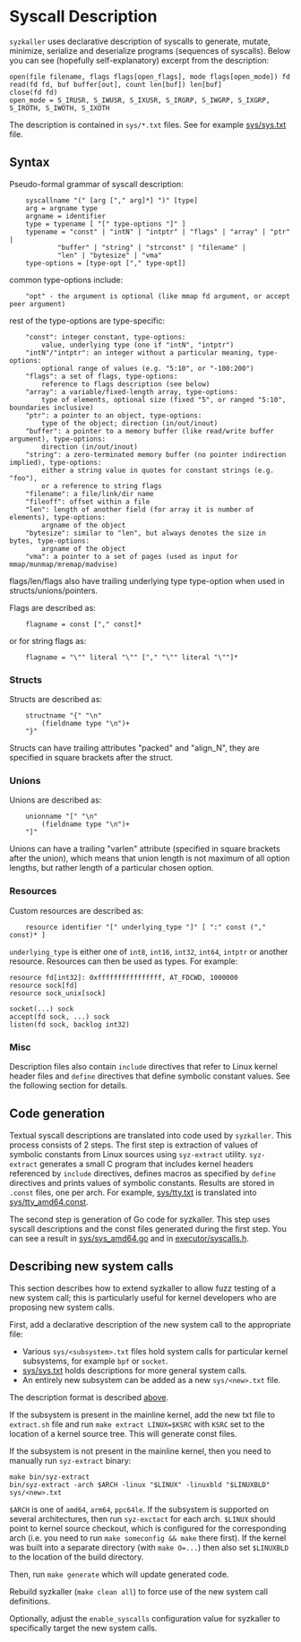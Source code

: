 # Syscall Description

`syzkaller` uses declarative description of syscalls to generate, mutate, minimize,
serialize and deserialize programs (sequences of syscalls). Below you can see
(hopefully self-explanatory) excerpt from the description:

```
open(file filename, flags flags[open_flags], mode flags[open_mode]) fd
read(fd fd, buf buffer[out], count len[buf]) len[buf]
close(fd fd)
open_mode = S_IRUSR, S_IWUSR, S_IXUSR, S_IRGRP, S_IWGRP, S_IXGRP, S_IROTH, S_IWOTH, S_IXOTH
```

The description is contained in `sys/*.txt` files. See for example [sys/sys.txt](/sys/sys.txt) file.

## Syntax

Pseudo-formal grammar of syscall description:
```
	syscallname "(" [arg ["," arg]*] ")" [type]
	arg = argname type
	argname = identifier
	type = typename [ "[" type-options "]" ]
	typename = "const" | "intN" | "intptr" | "flags" | "array" | "ptr" |
			"buffer" | "string" | "strconst" | "filename" |
			"len" | "bytesize" | "vma"
	type-options = [type-opt ["," type-opt]]
```
common type-options include:
```
	"opt" - the argument is optional (like mmap fd argument, or accept peer argument)
```
rest of the type-options are type-specific:
```
	"const": integer constant, type-options:
		value, underlying type (one if "intN", "intptr")
	"intN"/"intptr": an integer without a particular meaning, type-options:
		optional range of values (e.g. "5:10", or "-100:200")
	"flags": a set of flags, type-options:
		reference to flags description (see below)
	"array": a variable/fixed-length array, type-options:
		type of elements, optional size (fixed "5", or ranged "5:10", boundaries inclusive)
	"ptr": a pointer to an object, type-options:
		type of the object; direction (in/out/inout)
	"buffer": a pointer to a memory buffer (like read/write buffer argument), type-options:
		direction (in/out/inout)
	"string": a zero-terminated memory buffer (no pointer indirection implied), type-options:
		either a string value in quotes for constant strings (e.g. "foo"),
		or a reference to string flags
	"filename": a file/link/dir name
	"fileoff": offset within a file
	"len": length of another field (for array it is number of elements), type-options:
		argname of the object
	"bytesize": similar to "len", but always denotes the size in bytes, type-options:
		argname of the object
	"vma": a pointer to a set of pages (used as input for mmap/munmap/mremap/madvise)
```
flags/len/flags also have trailing underlying type type-option when used in structs/unions/pointers.

Flags are described as:
```
	flagname = const ["," const]*
```
or for string flags as:
```
	flagname = "\"" literal "\"" ["," "\"" literal "\""]*
```

### Structs

Structs are described as:
```
	structname "{" "\n"
		(fieldname type "\n")+
	"}"
```
Structs can have trailing attributes "packed" and "align_N",
they are specified in square brackets after the struct.

### Unions

Unions are described as:
```
	unionname "[" "\n"
		(fieldname type "\n")+
	"]"
```
Unions can have a trailing "varlen" attribute (specified in square brackets after the union),
which means that union length is not maximum of all option lengths,
but rather length of a particular chosen option.

### Resources

Custom resources are described as:
```
	resource identifier "[" underlying_type "]" [ ":" const ("," const)* ]
```
`underlying_type` is either one of `int8`, `int16`, `int32`, `int64`, `intptr` or another resource.
Resources can then be used as types. For example:
```
resource fd[int32]: 0xffffffffffffffff, AT_FDCWD, 1000000
resource sock[fd]
resource sock_unix[sock]

socket(...) sock
accept(fd sock, ...) sock
listen(fd sock, backlog int32)
```

### Misc

Description files also contain `include` directives that refer to Linux kernel header files
and `define` directives that define symbolic constant values. See the following section for details.

## Code generation

Textual syscall descriptions are translated into code used by `syzkaller`.
This process consists of 2 steps. The first step is extraction of values of symbolic
constants from Linux sources using `syz-extract` utility.
`syz-extract` generates a small C program that includes kernel headers referenced
by `include` directives, defines macros as specified by `define` directives and
prints values of symbolic constants. Results are stored in `.const` files, one per arch.
For example, [sys/tty.txt](/sys/tty.txt) is translated into [sys/tty_amd64.const](/sys/tty_amd64.const).

The second step is generation of Go code for syzkaller. This step uses syscall descriptions
and the const files generated during the first step. You can see a result in [sys/sys_amd64.go](/sys/sys_amd64.go)
and in [executor/syscalls.h](/executor/syscalls.h).

## Describing new system calls

This section describes how to extend syzkaller to allow fuzz testing of a new system call;
this is particularly useful for kernel developers who are proposing new system calls.

First, add a declarative description of the new system call to the appropriate file:
 - Various `sys/<subsystem>.txt` files hold system calls for particular kernel
   subsystems, for example `bpf` or `socket`.
 - [sys/sys.txt](/sys/sys.txt) holds descriptions for more general system calls.
 - An entirely new subsystem can be added as a new `sys/<new>.txt` file.

The description format is described [above](#syntax).

If the subsystem is present in the mainline kernel, add the new txt file to `extract.sh`
file and run `make extract LINUX=$KSRC` with `KSRC` set to the location of a kernel
source tree. This will generate const files.

If the subsystem is not present in the mainline kernel, then you need to manually
run `syz-extract` binary:
```
make bin/syz-extract
bin/syz-extract -arch $ARCH -linux "$LINUX" -linuxbld "$LINUXBLD" sys/<new>.txt
```
`$ARCH` is one of `amd64`, `arm64`, `ppc64le`. If the subsystem is supported on several architectures,
then run `syz-exctact` for each arch.
`$LINUX` should point to kernel source checkout, which is configured for the corresponding arch
(i.e. you need to run `make someconfig && make` there first). If the kernel was built into a separate
directory (with `make O=...`) then also set `$LINUXBLD` to the location of the
build directory.

Then, run `make generate` which will update generated code.

Rebuild syzkaller (`make clean all`) to force use of the new system call definitions.

Optionally, adjust the `enable_syscalls` configuration value for syzkaller to specifically target the
new system calls.
